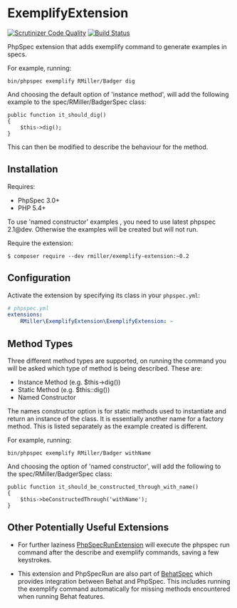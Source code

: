 ExemplifyExtension
==================

[![Scrutinizer Code Quality](https://scrutinizer-ci.com/g/richardmiller/ExemplifyExtension/badges/quality-score.png?b=master)](https://scrutinizer-ci.com/g/richardmiller/ExemplifyExtension/?branch=master)
[![Build Status](https://scrutinizer-ci.com/g/richardmiller/ExemplifyExtension/badges/build.png?b=master)](https://scrutinizer-ci.com/g/richardmiller/ExemplifyExtension/build-status/master)

PhpSpec extension that adds exemplify command to generate examples in specs.

For example, running:

```
bin/phpspec exemplify RMiller/Badger dig
```

And choosing the default option of 'instance method', will add the following example
to the spec/RMiller/BadgerSpec class:

```
public function it_should_dig()
{
    $this->dig();
}
```

This can then be modified to describe the behaviour for the method.

## Installation

Requires:

* PhpSpec 3.0+
* PHP 5.4+

To use 'named constructor' examples , you need to use latest phpspec 2.1@dev.
Otherwise the examples will be created but will not run.

Require the extension:

```
$ composer require --dev rmiller/exemplify-extension:~0.2
```

## Configuration

Activate the extension by specifying its class in your `phpspec.yml`:

```yaml
# phpspec.yml
extensions:
    RMiller\ExemplifyExtension\ExemplifyExtension: ~
```

## Method Types

Three different method types are supported, on running the command you will be
asked which type of method is being described. These are:

* Instance Method (e.g. $this->dig())
* Static Method (e.g. $this::dig())
* Named Constructor

The names constructor option is for static methods used to instantiate and return
an instance of the class. It is essentially another name for a factory method. This
is listed separately as the example created is different.

For example, running:

```
bin/phpspec exemplify RMiller/Badger withName
```

And choosing the option of 'named constructor', will add the following
to the spec/RMiller/BadgerSpec class:

```
public function it_should_be_constructed_through_with_name()
{
    $this->beConstructedThrough('withName');
}
```

## Other Potentially Useful Extensions

* For further laziness [PhpSpecRunExtension](https://github.com/richardmiller/PhpSpecRunExtension)
will execute the phpspec run command after the describe and exemplify commands,
saving a few keystrokes.

* This extension and PhpSpecRun are also part of [BehatSpec](https://github.com/richardmiller/BehatSpec)
which provides integration between Behat and PhpSpec. This includes running the exemplify
command automatically for missing methods encountered when running Behat features.




